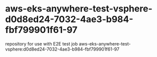 # aws-eks-anywhere-test-vsphere-d0d8ed24-7032-4ae3-b984-fbf799901f61-97
repository for use with E2E test job aws-eks-anywhere-test-vsphere:d0d8ed24-7032-4ae3-b984-fbf799901f61-97
